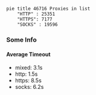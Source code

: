 
```mermaid
pie title 46716 Proxies in list
    "HTTP" : 25351
    "HTTPS": 7177
    "SOCKS" : 19596
```

### Some Info
#### Average Timeout

- mixed: 3.1s
- http: 1.5s
- https: 8.5s
- socks: 6.2s